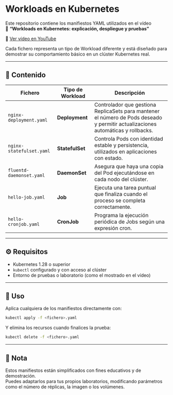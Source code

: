 # Workloads en Kubernetes

Este repositorio contiene los manifiestos YAML utilizados en el vídeo  
🎥 **“Workloads en Kubernetes: explicación, despliegue y pruebas”**

🔗 [Ver vídeo en YouTube](https://youtu.be/zq8bU8mnNeM)

Cada fichero representa un tipo de Workload diferente y está diseñado para demostrar su comportamiento básico en un clúster Kubernetes real.

---

## 📂 Contenido

| Fichero | Tipo de Workload | Descripción |
|----------|------------------|--------------|
| `nginx-deployment.yaml` | **Deployment** | Controlador que gestiona ReplicaSets para mantener el número de Pods deseado y permitir actualizaciones automáticas y rollbacks. |
| `nginx-statefulset.yaml` | **StatefulSet** | Controla Pods con identidad estable y persistencia, utilizados en aplicaciones con estado. |
| `fluentd-daemonset.yaml` | **DaemonSet** | Asegura que haya una copia del Pod ejecutándose en cada nodo del clúster. |
| `hello-job.yaml` | **Job** | Ejecuta una tarea puntual que finaliza cuando el proceso se completa correctamente. |
| `hello-cronjob.yaml` | **CronJob** | Programa la ejecución periódica de Jobs según una expresión cron. |

---

## ⚙️ Requisitos

- Kubernetes 1.28 o superior  
- `kubectl` configurado y con acceso al clúster  
- Entorno de pruebas o laboratorio (como el mostrado en el vídeo)

---

## 🚀 Uso

Aplica cualquiera de los manifiestos directamente con:

```bash
kubectl apply -f <fichero>.yaml
```

Y elimina los recursos cuando finalices la prueba:

```bash
kubectl delete -f <fichero>.yaml
```

---

## 🧠 Nota

Estos manifiestos están simplificados con fines educativos y de demostración.  
Puedes adaptarlos para tus propios laboratorios, modificando parámetros como el número de réplicas, la imagen o los volúmenes.
